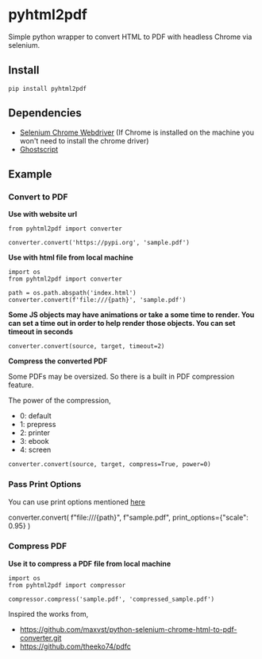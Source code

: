 # pyhtml2pdf
Simple python wrapper to convert HTML to PDF with headless Chrome via selenium.

## Install
```
pip install pyhtml2pdf
```

## Dependencies

 - [Selenium Chrome Webdriver](https://chromedriver.chromium.org/downloads) (If Chrome is installed on the machine you won't need to install the chrome driver)
 - [Ghostscript](https://www.ghostscript.com/download.html)

## Example

### **Convert to PDF**

**Use with website url**

```
from pyhtml2pdf import converter

converter.convert('https://pypi.org', 'sample.pdf')
```

**Use with html file from local machine**

```
import os
from pyhtml2pdf import converter

path = os.path.abspath('index.html')
converter.convert(f'file:///{path}', 'sample.pdf')
```

**Some JS objects may have animations or take a some time to render. You can set a time out in order to help render those objects. You can set timeout in seconds**

```
converter.convert(source, target, timeout=2)
```

**Compress the converted PDF**

Some PDFs may be oversized. So there is a built in PDF compression feature.

The power of the compression,
 - 0: default
 - 1: prepress
 - 2: printer
 - 3: ebook
 - 4: screen

```
converter.convert(source, target, compress=True, power=0)
```

### **Pass Print Options**

You can use print options mentioned [here](https://vanilla.aslushnikov.com/?Page.printToPDF)

converter.convert( f"file:///{path}", f"sample.pdf", print_options={"scale": 0.95} )

### **Compress PDF**

**Use it to compress a PDF file from local machine**

```
import os
from pyhtml2pdf import compressor

compressor.compress('sample.pdf', 'compressed_sample.pdf')
```

Inspired the works from,

 - https://github.com/maxvst/python-selenium-chrome-html-to-pdf-converter.git
 - https://github.com/theeko74/pdfc

